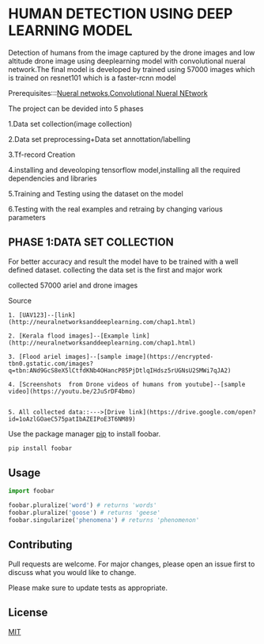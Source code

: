 # HUMAN DETECTION USING DEEP LEARNING MODEL

Detection of humans from the image captured by the drone images and low altitude drone image using deeplearning model with convolutional nueral network.The final model is developed by trained using 57000 images which is trained on resnet101 which is a faster-rcnn model

Prerequisites:::[Nueral netwoks](http://neuralnetworksanddeeplearning.com/chap1.html),[Convolutional Nueral NEtwork](https://skymind.ai/wiki/convolutional-network)

The project can be devided into 5 phases

1.Data set collection(image collection)

2.Data set preprocessing+Data set annottation/labelling

3.Tf-record Creation

4.installing and deveoloping tensorflow model,installing all the required dependencies and libraries

5.Training and Testing using the dataset on the model

6.Testing with the real examples and retraing by changing various parameters

## PHASE 1:DATA SET COLLECTION

For better accuracy and result the model have to be trained with a well defined dataset. collecting the data set is the first and major work

collected 57000 ariel and drone images

Source
   

    1. [UAV123]--[link](http://neuralnetworksanddeeplearning.com/chap1.html)
   
    2. [Kerala flood images]--[Example link](http://neuralnetworksanddeeplearning.com/chap1.html)

    3. [Flood ariel images]--[sample image](https://encrypted-tbn0.gstatic.com/images?q=tbn:ANd9GcS8eX5lCtfdKNb4OHancP85PjDtlqIHdsz5rUGNsU2SMWi7qJA2)

    4. [Screenshots  from Drone videos of humans from youtube]--[sample video](https://youtu.be/2JuSrDF4bmo)


    5. All collected data::--->[Drive link](https://drive.google.com/open?id=1oAzlGOaeC575patIbAZEIPoE3T6NM89)




Use the package manager [pip](https://pip.pypa.io/en/stable/) to install foobar.

```bash
pip install foobar
```

## Usage

```python
import foobar

foobar.pluralize('word') # returns 'words'
foobar.pluralize('goose') # returns 'geese'
foobar.singularize('phenomena') # returns 'phenomenon'
```

## Contributing
Pull requests are welcome. For major changes, please open an issue first to discuss what you would like to change.

Please make sure to update tests as appropriate.

## License
[MIT](https://choosealicense.com/licenses/mit/)
